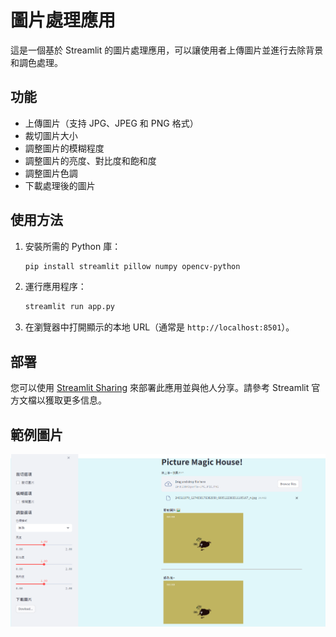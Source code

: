 # 圖片處理應用

這是一個基於 Streamlit 的圖片處理應用，可以讓使用者上傳圖片並進行去除背景和調色處理。

## 功能
- 上傳圖片（支持 JPG、JPEG 和 PNG 格式）
- 裁切圖片大小
- 調整圖片的模糊程度
- 調整圖片的亮度、對比度和飽和度
- 調整圖片色調
- 下載處理後的圖片

## 使用方法

1. 安裝所需的 Python 庫：
    ```bash
    pip install streamlit pillow numpy opencv-python
    ```

2. 運行應用程序：
    ```bash
    streamlit run app.py
    ```

3. 在瀏覽器中打開顯示的本地 URL（通常是 `http://localhost:8501`）。

## 部署

您可以使用 [Streamlit Sharing](https://share.streamlit.io/) 來部署此應用並與他人分享。請參考 Streamlit 官方文檔以獲取更多信息。

## 範例圖片

![範例圖片](app.png)

